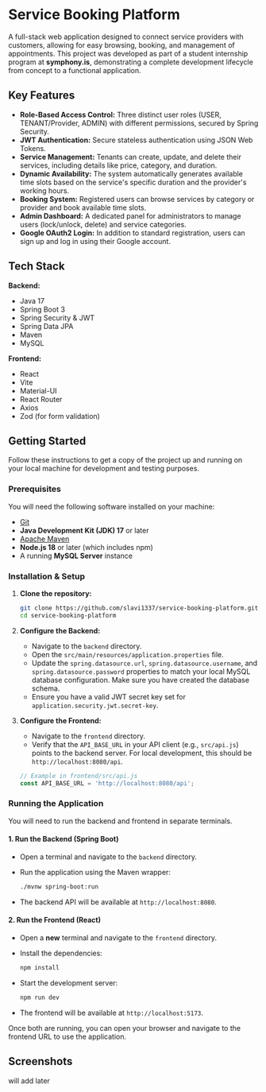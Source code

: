 # Service Booking Platform

A full-stack web application designed to connect service providers with customers, allowing for easy browsing, booking, and management of appointments. This project was developed as part of a student internship program at **symphony.is**, demonstrating a complete development lifecycle from concept to a functional application.

## Key Features

-   **Role-Based Access Control:** Three distinct user roles (USER, TENANT/Provider, ADMIN) with different permissions, secured by Spring Security.
-   **JWT Authentication:** Secure stateless authentication using JSON Web Tokens.
-   **Service Management:** Tenants can create, update, and delete their services, including details like price, category, and duration.
-   **Dynamic Availability:** The system automatically generates available time slots based on the service's specific duration and the provider's working hours.
-   **Booking System:** Registered users can browse services by category or provider and book available time slots.
-   **Admin Dashboard:** A dedicated panel for administrators to manage users (lock/unlock, delete) and service categories.
-   **Google OAuth2 Login:** In addition to standard registration, users can sign up and log in using their Google account.

## Tech Stack

**Backend:**
-   Java 17
-   Spring Boot 3
-   Spring Security & JWT
-   Spring Data JPA
-   Maven
-   MySQL

**Frontend:**
-   React
-   Vite
-   Material-UI
-   React Router
-   Axios
-   Zod (for form validation)

## Getting Started

Follow these instructions to get a copy of the project up and running on your local machine for development and testing purposes.

### Prerequisites

You will need the following software installed on your machine:
-   [Git](https://git-scm.com/)
-   **Java Development Kit (JDK) 17** or later
-   [Apache Maven](https://maven.apache.org/download.cgi)
-   **Node.js 18** or later (which includes npm)
-   A running **MySQL Server** instance

### Installation & Setup

1.  **Clone the repository:**
    ```bash
    git clone https://github.com/slavi1337/service-booking-platform.git
    cd service-booking-platform
    ```

2.  **Configure the Backend:**
    -   Navigate to the `backend` directory.
    -   Open the `src/main/resources/application.properties` file.
    -   Update the `spring.datasource.url`, `spring.datasource.username`, and `spring.datasource.password` properties to match your local MySQL database configuration. Make sure you have created the database schema.
    -   Ensure you have a valid JWT secret key set for `application.security.jwt.secret-key`.

3.  **Configure the Frontend:**
    -   Navigate to the `frontend` directory.
    -   Verify that the `API_BASE_URL` in your API client (e.g., `src/api.js`) points to the backend server. For local development, this should be `http://localhost:8080/api`.

    ```javascript
    // Example in frontend/src/api.js
    const API_BASE_URL = 'http://localhost:8080/api';
    ```

### Running the Application

You will need to run the backend and frontend in separate terminals.

#### 1. Run the Backend (Spring Boot)

-   Open a terminal and navigate to the `backend` directory.
-   Run the application using the Maven wrapper:

    ```bash
    ./mvnw spring-boot:run
    ```
-   The backend API will be available at `http://localhost:8080`.

#### 2. Run the Frontend (React)

-   Open a **new** terminal and navigate to the `frontend` directory.
-   Install the dependencies:

    ```bash
    npm install
    ```
-   Start the development server:

    ```bash
    npm run dev
    ```
-   The frontend will be available at `http://localhost:5173`.

Once both are running, you can open your browser and navigate to the frontend URL to use the application.

## Screenshots

will add later
